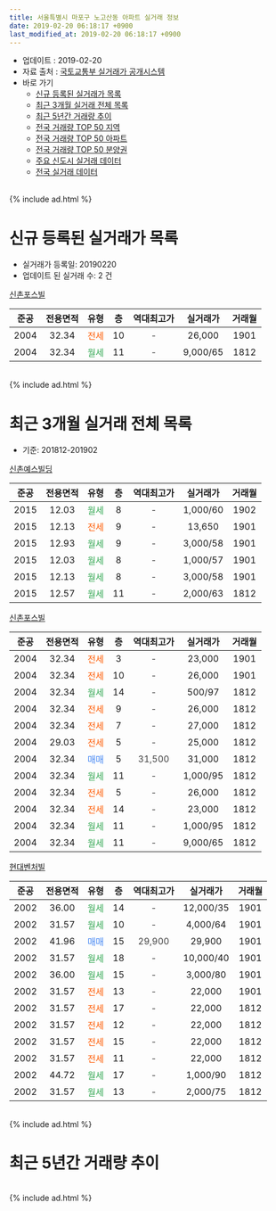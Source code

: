 ```yaml
---
title: 서울특별시 마포구 노고산동 아파트 실거래 정보
date: 2019-02-20 06:18:17 +0900
last_modified_at: 2019-02-20 06:18:17 +0900
---
```


* 업데이트 : 2019-02-20
* 자료 출처 : [국토교통부 실거래가 공개시스템](http://rt.molit.go.kr)
* 바로 가기
    * [신규 등록된 실거래가 목록](#신규-등록된-실거래가-목록)
    * [최근 3개월 실거래 전체 목록](#최근-3개월-실거래-전체-목록)
    * [최근 5년간 거래량 추이](#최근-5년간-거래량-추이)
    * [전국 거래량 TOP 50 지역](https://inasie.github.io/apt-trade-info/최근-3개월-전국에서-가장-거래가-많이-발생한-지역)
    * [전국 거래량 TOP 50 아파트](https://inasie.github.io/apt-trade-info/최근-3개월-전국에서-가장-거래가-많이-발생한-아파트)
    * [전국 거래량 TOP 50 분양권](https://inasie.github.io/apt-trade-info/최근-3개월-전국에서-가장-거래가-많이-발생한-분양권)
    * [주요 신도시 실거래 데이터](https://inasie.github.io/apt-trade-info/주요-신도시)
    * [전국 실거래 데이터](https://inasie.github.io/apt-trade-info/전국)
<br>
{% include ad.html %}
<br>

# 신규 등록된 실거래가 목록
* 실거래가 등록일: 20190220
* 업데이트 된 실거래 수: 2 건


[신촌포스빌](https://search.naver.com/search.naver?query=%EC%84%9C%EC%9A%B8%ED%8A%B9%EB%B3%84%EC%8B%9C+%EB%A7%88%ED%8F%AC%EA%B5%AC+%EB%85%B8%EA%B3%A0%EC%82%B0%EB%8F%99+%EC%8B%A0%EC%B4%8C%ED%8F%AC%EC%8A%A4%EB%B9%8C)

|준공|전용면적|유형|층|역대최고가|실거래가|거래월|
|:---:|:---:|:---:|:---:|:---:|:---:|:---:|
|2004|32.34|<span style="color:#ff5a00">전세</span>|10|<span style="color:#444444">-</span>|26,000|1901|
|2004|32.34|<span style="color:#34a853">월세</span>|11|<span style="color:#444444">-</span>|9,000/65|1812|


<br>
{% include ad.html %}
<br>

# 최근 3개월 실거래 전체 목록
* 기준: 201812-201902


[신촌예스빌딩](https://search.naver.com/search.naver?query=%EC%84%9C%EC%9A%B8%ED%8A%B9%EB%B3%84%EC%8B%9C+%EB%A7%88%ED%8F%AC%EA%B5%AC+%EB%85%B8%EA%B3%A0%EC%82%B0%EB%8F%99+%EC%8B%A0%EC%B4%8C%EC%98%88%EC%8A%A4%EB%B9%8C%EB%94%A9)

|준공|전용면적|유형|층|역대최고가|실거래가|거래월|
|:---:|:---:|:---:|:---:|:---:|:---:|:---:|
|2015|12.03|<span style="color:#34a853">월세</span>|8|<span style="color:#444444">-</span>|1,000/60|1902|
|2015|12.13|<span style="color:#ff5a00">전세</span>|9|<span style="color:#444444">-</span>|13,650|1901|
|2015|12.93|<span style="color:#34a853">월세</span>|9|<span style="color:#444444">-</span>|3,000/58|1901|
|2015|12.03|<span style="color:#34a853">월세</span>|8|<span style="color:#444444">-</span>|1,000/57|1901|
|2015|12.13|<span style="color:#34a853">월세</span>|8|<span style="color:#444444">-</span>|3,000/58|1901|
|2015|12.57|<span style="color:#34a853">월세</span>|11|<span style="color:#444444">-</span>|2,000/63|1812|

[신촌포스빌](https://search.naver.com/search.naver?query=%EC%84%9C%EC%9A%B8%ED%8A%B9%EB%B3%84%EC%8B%9C+%EB%A7%88%ED%8F%AC%EA%B5%AC+%EB%85%B8%EA%B3%A0%EC%82%B0%EB%8F%99+%EC%8B%A0%EC%B4%8C%ED%8F%AC%EC%8A%A4%EB%B9%8C)

|준공|전용면적|유형|층|역대최고가|실거래가|거래월|
|:---:|:---:|:---:|:---:|:---:|:---:|:---:|
|2004|32.34|<span style="color:#ff5a00">전세</span>|3|<span style="color:#444444">-</span>|23,000|1901|
|2004|32.34|<span style="color:#ff5a00">전세</span>|10|<span style="color:#444444">-</span>|26,000|1901|
|2004|32.34|<span style="color:#34a853">월세</span>|14|<span style="color:#444444">-</span>|500/97|1812|
|2004|32.34|<span style="color:#ff5a00">전세</span>|9|<span style="color:#444444">-</span>|26,000|1812|
|2004|32.34|<span style="color:#ff5a00">전세</span>|7|<span style="color:#444444">-</span>|27,000|1812|
|2004|29.03|<span style="color:#ff5a00">전세</span>|5|<span style="color:#444444">-</span>|25,000|1812|
|2004|32.34|<span style="color:#4285f3">매매</span>|5|<span style="color:#444444">31,500</span>|31,000|1812|
|2004|32.34|<span style="color:#34a853">월세</span>|11|<span style="color:#444444">-</span>|1,000/95|1812|
|2004|32.34|<span style="color:#ff5a00">전세</span>|5|<span style="color:#444444">-</span>|26,000|1812|
|2004|32.34|<span style="color:#ff5a00">전세</span>|14|<span style="color:#444444">-</span>|23,000|1812|
|2004|32.34|<span style="color:#34a853">월세</span>|11|<span style="color:#444444">-</span>|1,000/95|1812|
|2004|32.34|<span style="color:#34a853">월세</span>|11|<span style="color:#444444">-</span>|9,000/65|1812|

[현대벤처빌](https://search.naver.com/search.naver?query=%EC%84%9C%EC%9A%B8%ED%8A%B9%EB%B3%84%EC%8B%9C+%EB%A7%88%ED%8F%AC%EA%B5%AC+%EB%85%B8%EA%B3%A0%EC%82%B0%EB%8F%99+%ED%98%84%EB%8C%80%EB%B2%A4%EC%B2%98%EB%B9%8C)

|준공|전용면적|유형|층|역대최고가|실거래가|거래월|
|:---:|:---:|:---:|:---:|:---:|:---:|:---:|
|2002|36.00|<span style="color:#34a853">월세</span>|14|<span style="color:#444444">-</span>|12,000/35|1901|
|2002|31.57|<span style="color:#34a853">월세</span>|10|<span style="color:#444444">-</span>|4,000/64|1901|
|2002|41.96|<span style="color:#4285f3">매매</span>|15|<span style="color:#444444">29,900</span>|29,900|1901|
|2002|31.57|<span style="color:#34a853">월세</span>|18|<span style="color:#444444">-</span>|10,000/40|1901|
|2002|36.00|<span style="color:#34a853">월세</span>|15|<span style="color:#444444">-</span>|3,000/80|1901|
|2002|31.57|<span style="color:#ff5a00">전세</span>|13|<span style="color:#444444">-</span>|22,000|1901|
|2002|31.57|<span style="color:#ff5a00">전세</span>|17|<span style="color:#444444">-</span>|22,000|1812|
|2002|31.57|<span style="color:#ff5a00">전세</span>|12|<span style="color:#444444">-</span>|22,000|1812|
|2002|31.57|<span style="color:#ff5a00">전세</span>|15|<span style="color:#444444">-</span>|22,000|1812|
|2002|31.57|<span style="color:#ff5a00">전세</span>|11|<span style="color:#444444">-</span>|22,000|1812|
|2002|44.72|<span style="color:#34a853">월세</span>|17|<span style="color:#444444">-</span>|1,000/90|1812|
|2002|31.57|<span style="color:#34a853">월세</span>|13|<span style="color:#444444">-</span>|2,000/75|1812|


<br>
{% include ad.html %}
<br>

# 최근 5년간 거래량 추이


<div style="width:100%;">
    <canvas id="deal_progress" height="200"></canvas>
</div>

<script>
new Chart(document.getElementById("deal_progress"), {
    type: 'line',
    data: {
        labels: ['201402','201403','201404','201405','201406','201407','201408','201409','201410','201411','201412','201501','201502','201503','201504','201505','201506','201507','201508','201509','201510','201511','201512','201601','201602','201603','201604','201605','201606','201607','201608','201609','201610','201611','201612','201701','201702','201703','201704','201705','201706','201707','201708','201709','201710','201711','201712','201801','201802','201803','201804','201805','201806','201807','201808','201809','201810','201811','201812','201901','201902'],
        datasets: [{
            label: '매매',
            pointRadius: 1,
            data: [2, 0, 4, 1, 0, 2, 5, 3, 6, 9, 6, 3, 0, 2, 2, 2, 3, 1, 2, 4, 2, 3, 1, 3, 0, 2, 0, 2, 4, 3, 0, 0, 0, 0, 6, 2, 5, 1, 9, 3, 2, 3, 1, 0, 0, 3, 6, 7, 6, 2, 3, 1, 2, 1, 1, 2, 3, 2, 1, 1, 0],
            borderColor: "rgba(255, 201, 14, 1)",
            backgroundColor: "rgba(255, 201, 14, 0.5)",
            fill: false,
            lineTension: 0
        },{
            label: '전월세',
            pointRadius: 1,
            data: [15, 6, 5, 3, 5, 4, 7, 5, 5, 7, 9, 11, 8, 8, 3, 5, 6, 7, 7, 1, 3, 4, 16, 10, 9, 8, 4, 4, 6, 6, 5, 2, 11, 6, 7, 12, 12, 3, 1, 4, 5, 10, 4, 5, 5, 6, 19, 8, 18, 8, 3, 5, 4, 5, 5, 5, 3, 12, 16, 11, 1],
            borderColor: "rgba(0, 141, 185, 1)",
            backgroundColor: "rgba(0, 141, 185, 0.5)",
            fill: false,
            lineTension: 0
        }
        ]
    },
    options: {
        responsive: true,
        title: {
            display: false
        },
        tooltips: {
            mode: 'index',
            intersect: false
        },
        hover: {
            mode: 'nearest',
            intersect: true
        },
        scales: {
            xAxes: [{
                display: true,
                scaleLabel: {
                    display: true,
                    labelString: '년/월'
                }
            }],
            yAxes: [{
                display: true,
                ticks: {
                    suggestedMin: 0,
                },
                scaleLabel: {
                    display: true,
                    labelString: '실거래 수'
                }
            }]
        }
    }
});

</script>


<br>
{% include ad.html %}
<br>

